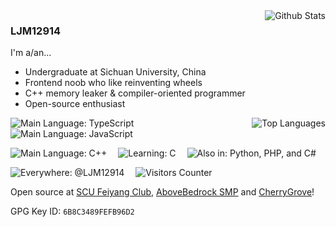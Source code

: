 <img align="right" src="https://github-readme-stats-one-bice.vercel.app/api?username=ljm12914&theme=dark&show_icons=true&include_all_commits=true&count_private=true" alt="Github Stats" />

### LJM12914

I'm a/an...

- Undergraduate at Sichuan University, China
- Frontend noob who like reinventing wheels
- C++ memory leaker & compiler-oriented programmer
- Open-source enthusiast

<img align="right" src="https://github-readme-stats-one-bice.vercel.app/api/top-langs/?username=ljm12914&layout=compact&hide=Batchfile,PHP,C&langs_count=5&theme=dark&role=OWNER,ORGANIZATION_MEMBER,COLLABORATOR" alt="Top Languages" />
  
![Main Language: TypeScript](https://img.shields.io/badge/Main%20Language-TypeScript-blue.svg)&emsp;
![Main Language: JavaScript](https://img.shields.io/badge/Main%20Language-JavaScript-blue.svg)

![Main Language: C++](https://img.shields.io/badge/Main%20Language-C++-purple.svg)&emsp;
![Learning: C](https://img.shields.io/badge/Learning-C-red.svg)&emsp;
![Also in: Python, PHP, and C#](https://img.shields.io/badge/Also%20in-Python,%20PHP,%20C%23-501282.svg)

![Everywhere: @LJM12914](https://img.shields.io/badge/Everywhere%20@LJM12914-blue?style=flat-square)&emsp;
![Visitors Counter](https://views.whatilearened.today/views/github/ljm12914/views.svg)

Open source at [SCU Feiyang Club](https://github.com/fyscu), [AboveBedrock SMP](https://github.com/abovebedrock) and [CherryGrove](https://github.com/cherry-grove)!

GPG Key ID: `6B8C3489FEFB96D2`
